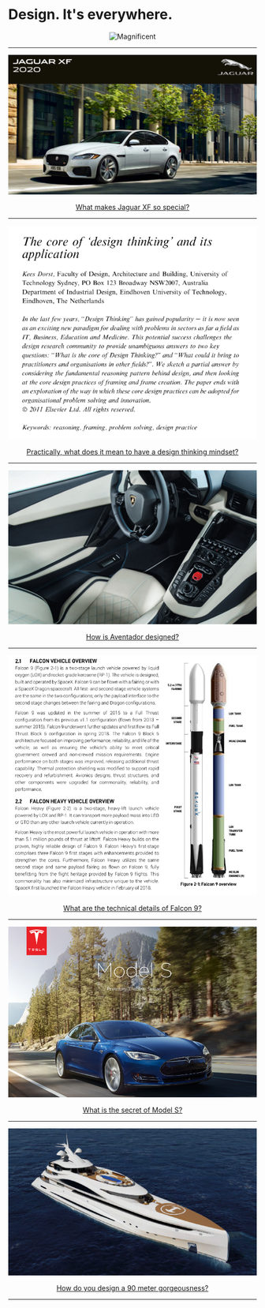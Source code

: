 # Design. It's everywhere.


<p align="center">
  <img src="https://i.stack.imgur.com/dvgZl.jpg" title="Magnificent"/>
</p>


---

<p align="center">
  <img src="img/jaguarxf.png">
</p>

<div align="center">
  <a href="https://github.com/kantarcise/notebook/blob/master/Design/XF_20MY_MB_CA-EN_V4_DX.pdf">What makes Jaguar XF so special?</a>  
</div>


---

<p align="center">
  <img src="img/designthinking.png">
</p>

<div align="center">
  <a href="https://github.com/kantarcise/notebook/blob/master/Design/design_thinking_core.pdf">Practically, what does it mean to have a design thinking mindset?</a>  
</div>



---

<p align="center">
  <img src="img/aventador.png">
</p>

<div align="center">
  <a href="https://github.com/kantarcise/notebook/blob/master/Design/aventador.pdf">How is Aventador designed?</a> 
</div>


---

<p align="center">
  <img src="img/falcon9.png">
</p>

<div align="center">
  <a href="https://github.com/kantarcise/notebook/blob/master/Design/falcon-users-guide-2021-09.pdf">What are the technical details of Falcon 9?</a> 
</div>


---

<p align="center">
  <img src="img/modelS.png">
</p>

<div align="center">
  <a href="https://github.com/kantarcise/notebook/blob/master/Design/tesla-model-s.pdf">What is the secret of Model S?</a> 
</div>



---

<p align="center">
  <img src="img/sundance.png">
</p>

<div align="center">
  <a href="https://github.com/kantarcise/notebook/blob/master/Design/project_sundance.pdf">How do you design a 90 meter gorgeousness?</a>  
</div>


---
